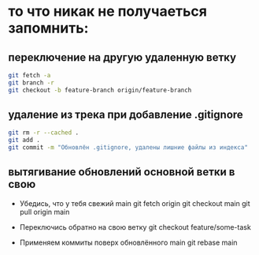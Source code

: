 # то что никак не получаеться запомнить:

## переключение на другую удаленную ветку

```bash
git fetch -a
git branch -r
git checkout -b feature-branch origin/feature-branch
```


## удаление из трека при добавление .gitignore

```bash
git rm -r --cached .
git add .
git commit -m "Обновлён .gitignore, удалены лишние файлы из индекса"
```


## вытягивание обновлений основной ветки в свою
* Убедись, что у тебя свежий main
git fetch origin
git checkout main
git pull origin main

* Переключись обратно на свою ветку
git checkout feature/some-task

* Применяем коммиты поверх обновлённого main
git rebase main
